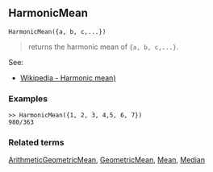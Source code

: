 ## HarmonicMean

```
HarmonicMean({a, b, c,...})
```

> returns the harmonic mean of `{a, b, c,...}`. 
   

See:
* [Wikipedia - Harmonic mean)](https://en.wikipedia.org/wiki/Harmonic_mean)


### Examples

```
>> HarmonicMean({1, 2, 3, 4,5, 6, 7})
980/363
```

### Related terms 
[ArithmeticGeometricMean](ArithmeticGeometricMean.md), [GeometricMean](GeometricMean.md), [Mean](Mean.md), [Median](Median.md)